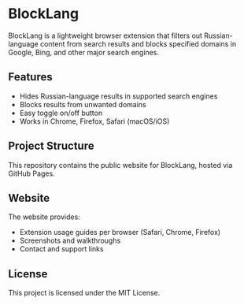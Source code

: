 # BlockLang

BlockLang is a lightweight browser extension that filters out Russian-language content from search results and blocks specified domains in Google, Bing, and other major search engines.

## Features

- Hides Russian-language results in supported search engines
- Blocks results from unwanted domains
- Easy toggle on/off button
- Works in Chrome, Firefox, Safari (macOS/iOS)

## Project Structure

This repository contains the public website for BlockLang, hosted via GitHub Pages.

## Website

The website provides:
- Extension usage guides per browser (Safari, Chrome, Firefox)
- Screenshots and walkthroughs
- Contact and support links

## License

This project is licensed under the MIT License.
